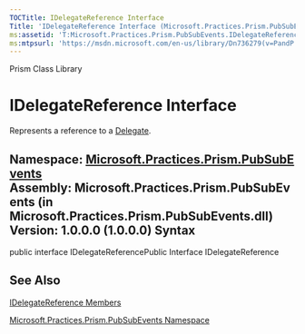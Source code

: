 ```yaml
---
TOCTitle: IDelegateReference Interface
Title: 'IDelegateReference Interface (Microsoft.Practices.Prism.PubSubEvents)'
ms:assetid: 'T:Microsoft.Practices.Prism.PubSubEvents.IDelegateReference'
ms:mtpsurl: 'https://msdn.microsoft.com/en-us/library/Dn736279(v=PandP.50)'
---
```


Prism Class Library

IDelegateReference Interface
============================

Represents a reference to a [Delegate](http://msdn2.microsoft.com/en-us/library/y22acf51).

**Namespace:** [Microsoft.Practices.Prism.PubSubEvents](https://msdn.microsoft.com/n:microsoft.practices.prism.pubsubevents)
**Assembly:** Microsoft.Practices.Prism.PubSubEvents (in Microsoft.Practices.Prism.PubSubEvents.dll) Version: 1.0.0.0 (1.0.0.0)
Syntax
------

<span id="syntaxToggle"></span>public interface IDelegateReferencePublic Interface IDelegateReference

See Also
--------


[IDelegateReference Members](https://msdn.microsoft.com/allmembers.t:microsoft.practices.prism.pubsubevents.idelegatereference)

[Microsoft.Practices.Prism.PubSubEvents Namespace](https://msdn.microsoft.com/n:microsoft.practices.prism.pubsubevents)
